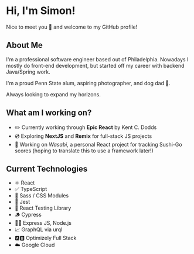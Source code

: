 # Hi, I'm Simon!

Nice to meet you 👋 and welcome to my GitHub profile!

## About Me
I'm a professional software engineer based out of Philadelphia. Nowadays I mostly do front-end development, but started off my career with backend Java/Spring work.

I'm a proud Penn State alum, aspiring photographer, and dog dad 🐶.

Always looking to expand my horizons.

## What am I working on?

 - ✏️ Currently working through **Epic React** by Kent C. Dodds
 - 💿 Exploring **NextJS** and **Remix** for full-stack JS projects
 - 🍣 Working on *Wasabi*, a personal React project for tracking Sushi-Go scores (hoping to translate this to use a framework later!)

## Current Technologies

 - ⚛️ React
 - ✅ TypeScript
 - 💅 Sass / CSS Modules
 - 🤡 Jest
 - 🧪 React Testing Library
 - 🪵 Cypress
 - 🏃‍♂️ Express JS, Node.js
 - 📈 GraphQL via urql
 - 🅰️🅱️ Optimizely Full Stack
 - ☁️ Google Cloud
